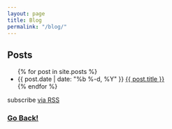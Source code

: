 ```yaml
---
layout: page
title: Blog
permalink: "/blog/"
---
```


<div class="home">
    <h2><i class="fa fa-pencil"></i> Posts</h2>

  <ul class="posts">
    {% for post in site.posts %}
      <li>
        <span class="post-date">{{ post.date | date: "%b %-d, %Y" }}</span>
        <a class="post-link" href="{{ post.url | prepend: site.baseurl }}">{{ post.title }}</a>
      </li>
    {% endfor %}
  </ul>

  <p class="rss-subscribe"><i class="fa fa-rss"></i> subscribe <a href="{{ "/feed.xml" | prepend: site.baseurl }}">via RSS</a></p>
</div>

### <a class="page-link" href="/">Go Back!</a>
